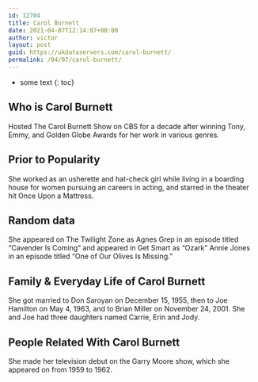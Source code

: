 ```yaml
---
id: 12704
title: Carol Burnett
date: 2021-04-07T12:14:07+00:00
author: victor
layout: post
guid: https://ukdataservers.com/carol-burnett/
permalink: /04/07/carol-burnett/
---
```


* some text
{: toc}


## Who is Carol Burnett



Hosted The Carol Burnett Show on CBS for a decade after winning Tony, Emmy, and Golden Globe Awards for her work in various genres.

                
                
                
## Prior to Popularity



She worked as an usherette and hat-check girl while living in a boarding house for women pursuing an careers in acting, and starred in the theater hit Once Upon a Mattress.

                
                
                
## Random data



She appeared on The Twilight Zone as Agnes Grep in an episode titled &#8220;Cavender Is Coming&#8221; and appeared in Get Smart as &#8220;Ozark&#8221; Annie Jones in an episode titled &#8220;One of Our Olives Is Missing.&#8221;

                
                
                
## Family & Everyday Life of Carol Burnett



She got married to Don Saroyan on December 15, 1955, then to Joe Hamilton on May 4, 1963, and to Brian Miller on November 24, 2001. She and Joe had three daughters named Carrie, Erin and Jody.

                
                
                
## People Related With Carol Burnett



She made her television debut on the Garry Moore show, which she appeared on from 1959 to 1962.

                
              
            
          
          
          